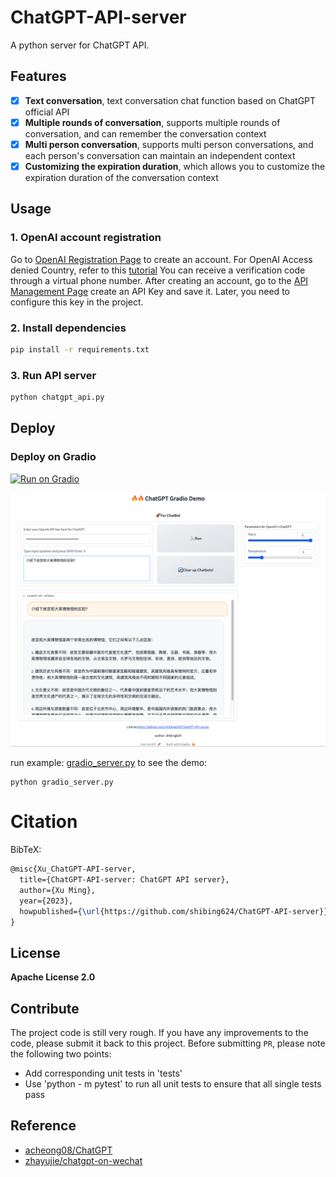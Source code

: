 # ChatGPT-API-server
A python server for ChatGPT API.


## Features

- [x] **Text conversation**, text conversation chat function based on ChatGPT official API
- [x] **Multiple rounds of conversation**, supports multiple rounds of conversation, and can remember the conversation context
- [x] **Multi person conversation**, supports multi person conversations, and each person's conversation can maintain an independent context
- [x] **Customizing the expiration duration**, which allows you to customize the expiration duration of the conversation context

## Usage

### 1. OpenAI account registration

Go to [OpenAI Registration Page](https://beta.openai.com/signup) to create an account. For OpenAI Access denied Country, refer to this [tutorial](https://www.pythonthree.com/register-openai-chatgpt/) You can receive a verification code through a virtual phone number.
After creating an account, go to the [API Management Page](https://beta.openai.com/account/api-keys) create an API Key and save it. Later, you need to configure this key in the project.

### 2. Install dependencies

```bash
pip install -r requirements.txt
```

### 3. Run API server
```bash
python chatgpt_api.py
```

## Deploy

### Deploy on Gradio

[![Run on Gradio](https://gradio.app/badge.svg)](https://huggingface.co/spaces/shibing624/ChatGPT-API-server)

![](docs/gradio.png)

run example: [gradio_server.py](gradio_server.py) to see the demo:
```shell
python gradio_server.py
```

# Citation

BibTeX:
```latex
@misc{Xu_ChatGPT-API-server,
  title={ChatGPT-API-server: ChatGPT API server},
  author={Xu Ming},
  year={2023},
  howpublished={\url{https://github.com/shibing624/ChatGPT-API-server}},
}
```

## License

**Apache License 2.0**

## Contribute

The project code is still very rough. If you have any improvements to the code, please submit it back to this project. 
Before submitting `PR`, please note the following two points:

- Add corresponding unit tests in 'tests'
- Use 'python - m pytest' to run all unit tests to ensure that all single tests pass


## Reference

* [acheong08/ChatGPT](https://github.com/acheong08/ChatGPT)
* [zhayujie/chatgpt-on-wechat](https://github.com/zhayujie/chatgpt-on-wechat)
